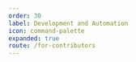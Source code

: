```yaml
---
order: 30
label: Development and Automation
icon: command-palette
expanded: true
route: /for-contributors
---
```


